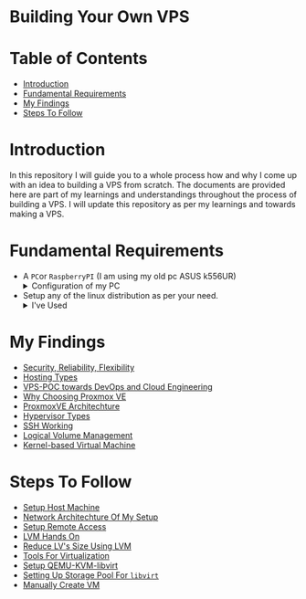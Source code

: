# Building Your Own VPS
# Table of Contents

- [Introduction](#introduction)
- [Fundamental Requirements](#fundamental-requirements)
- [My Findings](#my-findings) 
- [Steps To Follow](#steps-to-follow)
# Introduction

In this repository I will guide you to a whole process how and why I come up with an idea to building a VPS from scratch. The documents are provided here are part of my learnings and understandings throughout the process of building a VPS. I will update this repository as per my learnings and towards making a VPS. 
# Fundamental Requirements

- A `PC`or `RaspberryPI` (I am using my old pc ASUS k556UR)
				<details>
					<summary>
						Configuration of my PC
					 </summary>
					 CPU -> Corei7 7th gen <br>
					 RAM -> 12GB <br>
					 HDD -> 1TB <br>
					 SSD  -> 250GB <br>
				 </details>
- Setup any of the linux distribution as per your need.
	<details>
			 <summary>
				I've Used
			 </summary>
			 Linux Distribution -> Ubuntu 22.04 LTS <br>
	</details>

# My Findings

- [Security, Reliability, Flexibility](./Docs/Security_Reliability_Flexibility.md)
- [Hosting Types](./Docs/Hosting_Types.md)
- [VPS-POC towards DevOps and Cloud Engineering](./Docs/VPS-POC_towards_DevOps_and_Cloud_Engineering.md)
- [Why Choosing Proxmox VE](./Docs/Why_Choosing_Proxmox_VE.md)
- [ProxmoxVE Architechture](./Docs/ProxmoxVE_Architechture.md)
- [Hypervisor Types](./Docs/Hypervisor%20Types.md)
- [SSH Working](./Docs/SSH_Working.md)
- [Logical Volume Management](./Docs/logical_volume_manager.md)
- [Kernel-based Virtual Machine](./Docs/understanding-kvm.md)
# Steps To Follow

- [Setup Host Machine](./Docs/Setup%20Linux%20Distribution%20On%20Host%20Machine.md)
- [Network Architechture Of My Setup](./Docs/network_diagram.md)
- [Setup Remote Access](./Docs/Setup%20Remote%20Access%20Using%20OpenSSH.md)
- [LVM Hands On](./Docs/lvm_commands.md)
- [Reduce LV's Size Using LVM](./Docs/reduce_size_of_lv.md)
- [Tools For Virtualization](./Docs/tools_for_virtualization.md)
- [Setup QEMU-KVM-libvirt](./Docs/setup_qemu-kvm_on_host.md)
- [Setting Up Storage Pool For `libvirt`](./Docs/setting_up_storage_pool_for_libvirt.md)
- [Manually Create VM](./Docs/manually_launch_a_vm.md)

